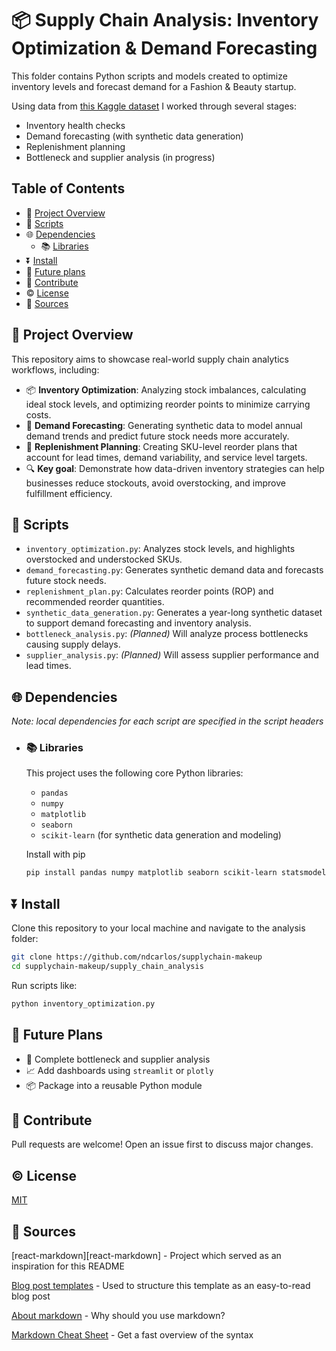 # 📦 Supply Chain Analysis: Inventory Optimization & Demand Forecasting

This folder contains Python scripts and models created to optimize inventory levels and forecast demand for a Fashion & Beauty startup.

Using data from [this Kaggle dataset](https://www.kaggle.com/datasets/harshsingh2209/supply-chain-analysis) I worked through several stages:
* Inventory health checks
* Demand forecasting (with synthetic data generation)
* Replenishment planning
* Bottleneck and supplier analysis (in progress)

## Table of Contents

*   🙋 [Project Overview](#project-overview)
*   📝 [Scripts](#scripts)
*   🌐 [Dependencies](#dependencies)
     *   📚 [Libraries](#libraries)
*   ⏬ [Install](#install)
*   🔮 [Future plans](#future-plans)
*   🤝 [Contribute](#contribute)
*   ©️ [License](#license)
*   🔌 [Sources](#sources)

## 🙋 Project Overview

This repository aims to showcase real-world supply chain analytics workflows, including:

* 📦 **Inventory Optimization**: Analyzing stock imbalances, calculating ideal stock levels, and optimizing reorder points to minimize carrying costs.
* 🔮 **Demand Forecasting**: Generating synthetic data to model annual demand trends and predict future stock needs more accurately.
* 🔁 **Replenishment Planning**: Creating SKU-level reorder plans that account for lead times, demand variability, and service level targets.
* 🔍 **Key goal**: Demonstrate how data-driven inventory strategies can help businesses reduce stockouts, avoid overstocking, and improve fulfillment efficiency.

## 📝 Scripts

  * ```inventory_optimization.py```: Analyzes stock levels, and highlights overstocked and understocked SKUs.
  * ```demand_forecasting.py```: Generates synthetic demand data and forecasts future stock needs.
  * ```replenishment_plan.py```: Calculates reorder points (ROP) and recommended reorder quantities.
  * ```synthetic_data_generation.py```: Generates a year-long synthetic dataset to support demand forecasting and inventory analysis.
  * ```bottleneck_analysis.py```: *(Planned)* Will analyze process bottlenecks causing supply delays.
  * ```supplier_analysis.py```: *(Planned)* Will assess supplier performance and lead times.

## 🌐 Dependencies

_Note: local dependencies for each script are specified in the script headers_
  * ### 📚 Libraries
    
    This project uses the following core Python libraries:
      * ```pandas```
      * ```numpy```
      * ```matplotlib```
      * ```seaborn```
      * ```scikit-learn``` (for synthetic data generation and modeling)

    Install with pip
    ```bash
    pip install pandas numpy matplotlib seaborn scikit-learn statsmodels
    ```


## ⏬ Install

Clone this repository to your local machine and navigate to the analysis folder:

```bash
git clone https://github.com/ndcarlos/supplychain-makeup
cd supplychain-makeup/supply_chain_analysis
```

Run scripts like:

```bash
python inventory_optimization.py
```


## 🔮 Future Plans

  * 🔄 Complete bottleneck and supplier analysis
  * 📈 Add dashboards using ```streamlit``` or ```plotly```
  * 📦 Package into a reusable Python module


## 🤝 Contribute

Pull requests are welcome! Open an issue first to discuss major changes.

## ©️ License

[MIT](https://choosealicense.com/licenses/mit/)

## 🔌 Sources

[react-markdown][react-markdown] - Project which served as an inspiration for this README

[Blog post templates][blog-post-templates] - Used to structure this template as an easy-to-read blog post

[About markdown][about-markdown] - Why should you use markdown?

[Markdown Cheat Sheet][markdown-cheatsheet] - Get a fast overview of the syntax

[//]: # "Source definitions"
[blog-post-templates]: https://backlinko.com/hub/content/blog-post-templates "Backlinko blog post templates"
[about-markdown]: https://www.markdownguide.org/getting-started/ "Introduction to markdown"
[markdown-cheatsheet]: https://www.markdownguide.org/cheat-sheet/ "Markdown Cheat Sheet"
